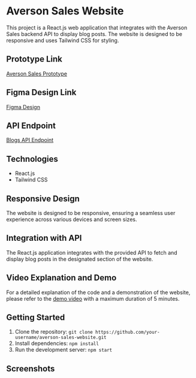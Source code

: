 # Averson Sales Website

This project is a React.js web application that integrates with the Averson Sales backend API to display blog posts. The website is designed to be responsive and uses Tailwind CSS for styling.

## Prototype Link

[Averson Sales Prototype](https://www.figma.com/proto/8UrpyFxwl7hAeSSUWvmMS0/Averson-Sales-Mockup?page-id=521[…]g=scale-down-width&starting-point-node-id=521%3A1285&hide-ui=1)

## Figma Design Link

[Figma Design](https://www.figma.com/file/8UrpyFxwl7hAeSSUWvmMS0/Averson-Sales-Mockup?type=design&t=BNVQSQ7zqJvC2X3S-6)

## API Endpoint

[Blogs API Endpoint](https://api.slingacademy.com/v1/sample-data/blog-posts?offset=5&limit=30)

## Technologies

- React.js
- Tailwind CSS

## Responsive Design

The website is designed to be responsive, ensuring a seamless user experience across various devices and screen sizes.

## Integration with API

The React.js application integrates with the provided API to fetch and display blog posts in the designated section of the website.

## Video Explanation and Demo

For a detailed explanation of the code and a demonstration of the website, please refer to the [demo video](link-to-demo-video) with a maximum duration of 5 minutes.

## Getting Started

1. Clone the repository: `git clone https://github.com/your-username/averson-sales-website.git`
2. Install dependencies: `npm install`
3. Run the development server: `npm start`

## Screenshots

